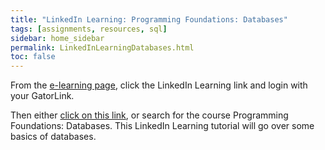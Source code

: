 ```yaml
---
title: "LinkedIn Learning: Programming Foundations: Databases"
tags: [assignments, resources, sql]
sidebar: home_sidebar
permalink: LinkedInLearningDatabases.html
toc: false
---
```


From the [e-learning page](https://elearning.ufl.edu/), click the LinkedIn Learning link and login with your GatorLink.

Then either [click on this link](https://www.linkedin.com/learning/programming-foundations-databases-2/), or search for the course Programming Foundations: Databases. This LinkedIn Learning tutorial will go over some basics of databases.

